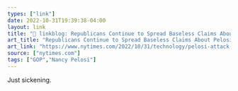 ```yaml
---
types: ["link"]
date: 2022-10-31T19:39:38-04:00
layout: link
title: "🔗 linkblog: Republicans Continue to Spread Baseless Claims About Pelosi Attack - The New York Times'"
art_title: "Republicans Continue to Spread Baseless Claims About Pelosi Attack - The New York Times"
art_link: "https://www.nytimes.com/2022/10/31/technology/pelosi-attack-misinformation-conspiracy-republicans.html"
source: ["nytimes.com"]
tags: ["GOP","Nancy Pelosi"]
---
```

Just sickening.
 
